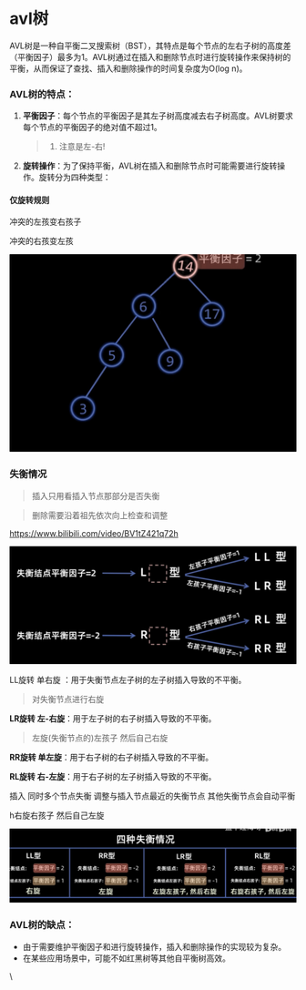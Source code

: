 # avl树

AVL树是一种自平衡二叉搜索树（BST），其特点是每个节点的左右子树的高度差（平衡因子）最多为1。AVL树通过在插入和删除节点时进行旋转操作来保持树的平衡，从而保证了查找、插入和删除操作的时间复杂度为O(log n)。

### AVL树的特点：

1. **平衡因子**：每个节点的平衡因子是其左子树高度减去右子树高度。AVL树要求每个节点的平衡因子的绝对值不超过1。

   > 1. 注意是左-右!
   >
2. **旋转操作**：为了保持平衡，AVL树在插入和删除节点时可能需要进行旋转操作。旋转分为四种类型：

#### 仅旋转规则

冲突的左孩变右孩子

冲突的右孩变左孩

![1735029891995](images/9第九章avl树/1735029891995.png)

### 失衡情况

> 插入只用看插入节点那部分是否失衡

> 删除需要沿着祖先依次向上检查和调整

https://www.bilibili.com/video/BV1tZ421q72h

![1735030280718](images/9第九章avl树/1735030280718.png)

LL旋转 单右旋 ：用于失衡节点左子树的左子树插入导致的不平衡。

> 对失衡节点进行右旋

**LR旋转 左-右旋**：用于左子树的右子树插入导致的不平衡。

> 左旋(失衡节点的)左孩子 然后自己右旋

**RR旋转 单左旋**：用于右子树的右子树插入导致的不平衡。

**RL旋转 右-左旋**：用于右子树的左子树插入导致的不平衡。

插入 同时多个节点失衡  调整与插入节点最近的失衡节点 其他失衡节点会自动平衡

h右旋右孩子 然后自己左旋

![1735030121044](images/9第九章avl树/1735030121044.png)

### AVL树的缺点：

- 由于需要维护平衡因子和进行旋转操作，插入和删除操作的实现较为复杂。
- 在某些应用场景中，可能不如红黑树等其他自平衡树高效。

\
